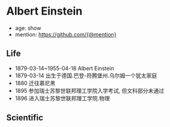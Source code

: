 # Albert Einstein 

- age: show
- mention: https://github.com/{@mention}

## Life

- 1879-03-14~1955-04-18 Albert Einstein
- 1879-03-14 出生于德国.巴登-符腾堡州.乌尔姆一个犹太家庭
- 1880 迁往慕尼黑
- 1895 参加瑞士苏黎世联邦理工学院入学考试, 但文科部分未通过
- 1896 进入瑞士苏黎世联邦理工学院.物理
## Scientific
